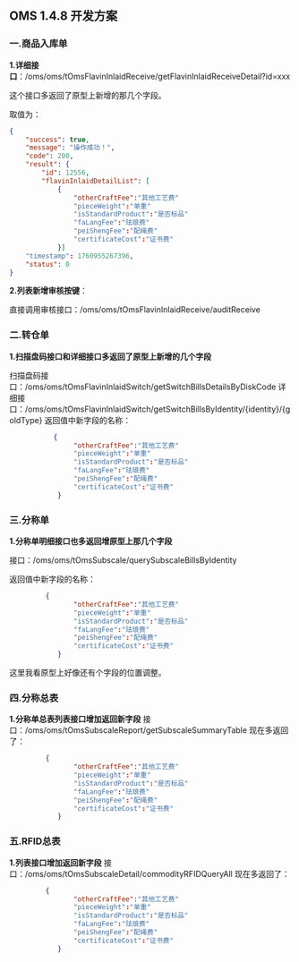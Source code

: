 ## OMS 1.4.8 开发方案

### 一.商品入库单

**1.详细接口**：/oms/oms/tOmsFlavinInlaidReceive/getFlavinInlaidReceiveDetail?id=xxx

这个接口多返回了原型上新增的那几个字段。

取值为：

```json
{
    "success": true,
    "message": "操作成功！",
    "code": 200,
    "result": {
        "id": 12556,
        "flavinInlaidDetailList": [
            {
                "otherCraftFee":"其他工艺费"
                "pieceWeight":"单重"
                "isStandardProduct":"是否标品"
                "faLangFee":"珐琅费"
                "peiShengFee":"配绳费"
                "certificateCost":"证书费"
            }]
    "timestamp": 1760955267396,
    "status": 0
}
```

**2.列表新增审核按键**：

直接调用审核接口：/oms/oms/tOmsFlavinInlaidReceive/auditReceive

### 二.转仓单

**1.扫描盘码接口和详细接口多返回了原型上新增的几个字段**

扫描盘码接口：/oms/oms/tOmsFlavinInlaidSwitch/getSwitchBillsDetailsByDiskCode
详细接口：/oms/oms/tOmsFlavinInlaidSwitch/getSwitchBillsByIdentity/{identity}/{goldType}
返回值中新字段的名称：

```json
           {
                "otherCraftFee":"其他工艺费"
                "pieceWeight":"单重"
                "isStandardProduct":"是否标品"
                "faLangFee":"珐琅费"
                "peiShengFee":"配绳费"
                "certificateCost":"证书费"
            }
```

### 三.分称单

**1.分称单明细接口也多返回增原型上那几个字段**

接口：/oms/oms/tOmsSubscale/querySubscaleBillsByIdentity

返回值中新字段的名称：

```json
         {
                "otherCraftFee":"其他工艺费"
                "pieceWeight":"单重"
                "isStandardProduct":"是否标品"
                "faLangFee":"珐琅费"
                "peiShengFee":"配绳费"
                "certificateCost":"证书费"
            }
```

这里我看原型上好像还有个字段的位置调整。

### 四.分称总表
**1.分称单总表列表接口增加返回新字段**
接口：/oms/oms/tOmsSubscaleReport/getSubscaleSummaryTable
现在多返回了：
```json
         {
                "otherCraftFee":"其他工艺费"
                "pieceWeight":"单重"
                "isStandardProduct":"是否标品"
                "faLangFee":"珐琅费"
                "peiShengFee":"配绳费"
                "certificateCost":"证书费"
            }
```
### 五.RFID总表
**1.列表接口增加返回新字段**
接口：/oms/oms/tOmsSubscaleDetail/commodityRFIDQueryAll
现在多返回了：
```json
         {
                "otherCraftFee":"其他工艺费"
                "pieceWeight":"单重"
                "isStandardProduct":"是否标品"
                "faLangFee":"珐琅费"
                "peiShengFee":"配绳费"
                "certificateCost":"证书费"
            }
```
